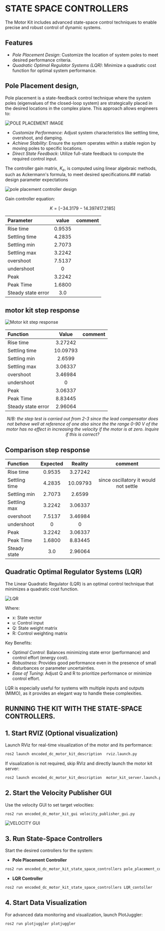 # STATE SPACE CONTROLLERS

The Motor Kit includes advanced state-space control techniques to enable precise and robust control of dynamic systems.

## Features
 - *Pole Placement Design*: Customize the location of system poles to meet desired performance criteria.
 - *Quadratic Optimal Regulator Systems (LQR)*: Minimize a quadratic cost function for optimal system performance.

## Pole Placement design,

Pole placement is a state-feedback control technique where the system poles (eigenvalues of the closed-loop system) are strategically placed in the desired locations in the complex plane. This approach allows engineers to:

![POLE PLACEMENT IMAGE](/encoded_dc_motor_kit_state_space_controllers/documentation/images/pole_placement.png)

 - *Customize Performance*: Adjust system characteristics like settling time, overshoot, and damping.
 - *Achieve Stability*: Ensure the system operates within a stable region by moving poles to specific locations.
 - *Direct State Feedback*: Utilize full-state feedback to compute the required control input.


The controller gain matrix, $K_e$, is computed using linear algebraic methods, such as Ackermann's formula, to meet desired specifications.## matlab design parameter expectations

![pole placement controller design](/encoded_dc_motor_kit_state_space_controllers/documentation/images/pole_placement_controller/design_output.png)


Gain controller equation:
<div align="center">

$$
K = [ -34.3179  -14.3974   17.2185]
$$



| Parameter | value | comment |
| :-------- | :--------: | :--------: |
| Rise time | 0.9535 | |
| Settling time | 4.2835 | |
| Settling min | 2.7073 | |
| Settling max | 3.2242 | |
| overshoot | 7.5137 | |
| undershoot| 0 | |
| Peak| 3.2242 | |
| Peak Time| 1.6800 | |
| Steady state error| 3.0 | |

</div>

## motor kit step response

![Motor kit step response](/encoded_dc_motor_kit_state_space_controllers/documentation/images/pole_placement_controller/step_response_plot.png)

<div align="center">

| Function | Value | comment|
| :-------- | :--------: | :--------: |
| Rise time | 3.27242 | |
| Settling time | 10.09793 | |
| Settling min | 2.6599 | |
| Settling max | 3.06337 | |
| overshoot | 3.46984 | |
| undershoot| 0 | |
| Peak| 3.06337 | |
| Peak Time| 8.83445 | |
| Steady state error| 2.96064 | |

*N/B: the step test is carried out from 2-3 since the lead compensator does not behave well at reference of one also since the the range 0-90 V of the motor has no effect in increasing the velocity if the motor is at zero. Inquire if this is correct?*
</div>

## Comparison step response

<div align="center">

| Function | Expected | Reality| comment|
| :-------- | :--------: | :--------: |:--------: |
| Rise time | 0.9535 | 3.27242 | |
| Settling time | 4.2835 | 10.09793 | since oscillatory it would not settle |
| Settling min | 2.7073 | 2.6599 | |
| Settling max | 3.2242 | 3.06337 | |
| overshoot | 7.5137 | 3.46984 | |
| undershoot| 0 | 0 | |
| Peak| 3.2242 | 3.06337 | |
| Peak Time| 1.6800 | 8.83445 | |
| Steady state| 3.0 | 2.96064 | |

</div>




## Quadratic Optimal Regulator Systems (LQR)

The Linear Quadratic Regulator (LQR) is an optimal control technique that minimizes a quadratic cost function.

![LQR](/encoded_dc_motor_kit_state_space_controllers/documentation/images/lqr.png)

Where:

- x: State vector
- u: Control input
- Q: State weight matrix
- R: Control weighting matrix

Key Benefits:

- *Optimal Control*: Balances minimizing state error (performance) and control effort (energy cost).
- *Robustness*:  Provides good performance even in the presence of small disturbances or parameter uncertainties.
- *Ease of Tuning*: Adjust Q and R to prioritize performance or minimize control effort.

LQR is especially useful for systems with multiple inputs and outputs (MIMO), as it provides an elegant way to handle these complexities.


## RUNNING THE KIT WITH THE STATE-SPACE CONTROLLERS.

## 1. Start RVIZ (Optional visualization)
Launch RViz for real-time visualization of the motor and its performance:
```bash
ros2 launch encoded_dc_motor_kit_description  rviz.launch.py
```
If visualization is not required, skip RViz and directly launch the motor kit server:
```bash
ros2 launch encoded_dc_motor_kit_description  motor_kit_server.launch.py
```
## 2. Start the Velocity Publisher GUI

Use the velocity GUI to set target velocities:
```bash
ros2 run encoded_dc_motor_kit_gui velocity_publisher_gui.py
```

![VELOCITY GUI](/encoded_dc_motor_kit_state_space_controllers/documentation/images/velocity_gui.png)

## 3. Run State-Space Controllers

Start the desired controllers for the system:

 - **Pole Placement Controller**

```bash
ros2 run encoded_dc_motor_kit_state_space_controllers pole_placement_contoller
```

 - **LQR Controller**

```bash
ros2 run encoded_dc_motor_kit_state_space_controllers LQR_contoller
```

## 4. Start Data Visualization

For advanced data monitoring and visualization, launch PlotJuggler:

```bash
ros2 run plotjuggler plotjuggler
```

